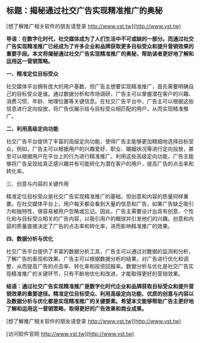 ## **标题：揭秘通过社交广告实现精准推广的奥秘**

[想了解推广相关软件的朋友请登录 http://www.vst.tw](http://www.vst.tw)

**导语：在数字化时代，社交媒体成为了人们生活中不可或缺的一部分。而通过社交广告实现精准推广已经成为了许多企业和品牌获取更多目标受众和提升营销效果的重要手段。本文将揭秘通过社交广告实现精准推广的奥秘，帮助读者更好地了解和运用这一营销策略。**

**一、精准定位目标受众**

社交媒体平台拥有庞大的用户基数，但广告主想要实现精准推广，首先需要明确自己的目标受众是谁。通过数据分析和市场调研，广告主可以掌握潜在客户的兴趣、消费习惯、年龄、地理位置等关键信息。在社交广告平台中，广告主可以根据这些信息进行定向投放，将广告仅展示给与目标受众相匹配的用户，从而实现精准推广。

**二、利用高级定向功能**

社交广告平台提供了丰富的高级定向功能，使得广告主能够更加精细地选择目标受众。例如，广告主可以根据用户的兴趣爱好、职业、婚姻状况等进行定向投放，甚至可以根据用户在平台上的行为进行精准推广。利用这些高级定向功能，广告主能够将广告呈现给真正感兴趣并有可能转化为潜在客户的用户，提高广告的点击率和转化率。

三、创意与内容的关键作用

精准定位目标受众是社交广告实现精准推广的基础，但创意和内容的质量同样重要。在社交媒体平台上，用户每天都会看到大量的信息和广告，如果广告缺乏吸引力和独特性，很容易被用户忽略或忘记。因此，广告主需要设计出具有创意、个性化和与目标受众相关的广告内容，以吸引用户的眼球并引发他们的兴趣。创意和内容的质量直接决定了广告的点击率和转化率，进而影响精准推广的效果。

**四、数据分析与优化**

社交广告平台提供了丰富的数据分析工具，广告主可以通过对数据的监测和分析，了解广告的表现和效果。广告主可以根据数据分析的结果，对广告进行优化和调整，从而提高广告的点击率、转化率和投资回报率。数据分析与优化是社交广告实现精准推广的关键环节，只有不断地优化和改进，才能取得更好的营销效果。

**结语：通过社交广告实现精准推广是数字化时代企业和品牌获取目标受众和提升营销效果的重要途径。精准定位目标受众、利用高级定向功能、优质的创意与内容以及数据分析与优化都是实现精准推广的关键要素。希望本文能够帮助广告主更好地了解和运用这一营销策略，取得更好的广告效果和商业成果。**

[想了解推广相关软件的朋友请登录 http://www.vst.tw](http://www.vst.tw)


[访问软件官网 http://www.vst.tw](http://www.vst.tw)
